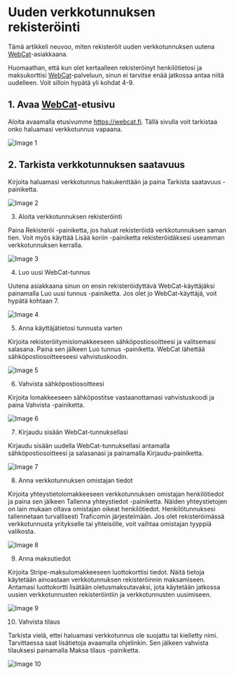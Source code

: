 # Uuden verkkotunnuksen rekisteröinti

Tämä artikkeli neuvoo, miten rekisteröit uuden verkkotunnuksen uutena [WebCat](https://webcat.fi)-asiakkaana.

Huomaathan, että kun olet kertaalleen rekisteröinyt henkilötietosi ja maksukorttisi [WebCat](https://webcat.fi)-palveluun, sinun ei tarvitse enää jatkossa antaa niitä uudelleen. Voit silloin hypätä yli kohdat 4-9.

## 1. Avaa [WebCat](https://webcat.fi)-etusivu

Aloita avaamalla etusivumme https://webcat.fi. Tällä sivulla voit tarkistaa onko haluamasi verkkotunnus vapaana.

![Image 1](images/register-domain-step-1-1024x556.png)

## 2. Tarkista verkkotunnuksen saatavuus

Kirjoita haluamasi verkkotunnus hakukenttään ja paina Tarkista saatavuus -painiketta.

![Image 2](images/register-domain-step-2-1024x556.png)

3. Aloita verkkotunnuksen rekisteröinti

Paina Rekisteröi -painiketta, jos haluat rekisteröidä verkkotunnuksen saman tien. Voit myös käyttää Lisää koriin -painiketta rekisteröidäksesi useamman verkkotunnuksen kerralla.

![Image 3](images/register-domain-step-3-1024x556.png)

4. Luo uusi WebCat-tunnus

Uutena asiakkaana sinun on ensin rekisteröidyttävä WebCat-käyttäjäksi painamalla Luo uusi tunnus -painiketta. Jos olet jo WebCat-käyttäjä, voit hypätä kohtaan 7.

![Image 4](images/register-domain-step-4-1024x892.png)

5. Anna käyttäjätietosi tunnusta varten

Kirjoita rekisteröitymislomakkeeseen sähköpostiosoitteesi ja valitsemasi salasana. Paina sen jälkeen Luo tunnus -painiketta. WebCat lähettää sähköpostiosoitteeseesi vahvistuskoodin.

![Image 5](imags/register-domain-step-5-1024x892.png)

6. Vahvista sähköpostiosoitteesi

Kirjoita lomakkeeseen sähköpostitse vastaanottamasi vahvistuskoodi ja paina Vahvista -painiketta.

![Image 6](images/register-domain-step-6-1024x892.png)

7. Kirjaudu sisään WebCat-tunnuksellasi

Kirjaudu sisään uudella WebCat-tunnuksellasi antamalla sähköpostiosoitteesi ja salasanasi ja painamalla Kirjaudu-painiketta.

![Image 7](images/register-domain-step-7-1024x892.png)

8. Anna verkkotunnuksen omistajan tiedot

Kirjoita yhteystietolomakkeeseen verkkotunnuksen omistajan henkilötiedot ja paina sen jälkeen Tallenna yhteystiedot -painiketta. Näiden yhteystietojen on lain mukaan oltava omistajan oikeat henkilötiedot. Henkilötunnuksesi tallennetaan turvallisesti Traficomin järjestelmään. Jos olet rekisteröimässä verkkotunnusta yritykselle tai yhteisölle, voit vaihtaa omistajan tyyppiä valikosta.

![Image 8](images/register-domain-step-8-1024x906.png)

9. Anna maksutiedot

Kirjoita Stripe-maksulomakkeeseen luottokorttisi tiedot. Näitä tietoja käytetään ainoastaan verkkotunnuksen rekisteröinnin maksamiseen. Antamasi luottokortti lisätään oletusmaksutavaksi, jota käytetään jatkossa uusien verkkotunnusten rekisteröintiin ja verkkotunnusten uusimiseen.

![Image 9](images/register-domain-step-9-897x1024.png)

10. Vahvista tilaus

Tarkista vielä, ettei haluamasi verkkotunnus ole suojattu tai kielletty nimi. Tarvittaessa saat lisätietoja avaamalla ohjelinkin. Sen jälkeen vahvista tilauksesi painamalla Maksa tilaus -painiketta.

![Image 10](images/register-domain-step-10-1024x921.png)
